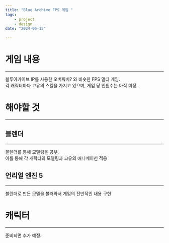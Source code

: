```yaml
---
title: "Blue Archive FPS 게임 "
tags:
    - project
    - design
date: "2024-06-15"

---
```


# 게임 내용
---
블루아카이브 IP를 사용한 오버워치? 와 비슷한 FPS 멀티 게임.<br>
각 캐릭터마다 고유의 스킬을 가지고 있으며, 게임 당 인원수는 아직 미정.

# 해야할 것
---
## 블렌더 
--- 
블렌더를 통해 모델링을 공부.<br>
이를 통해 각 캐릭터의 모델링과 고유의 애니메이션 적용

## 언리얼 엔진 5
---
블렌더로 만든 모델을 불러와서 게임의 전반적인 내용 구현<br>

# 캐릭터 
---
준비되면 추가 예정.
